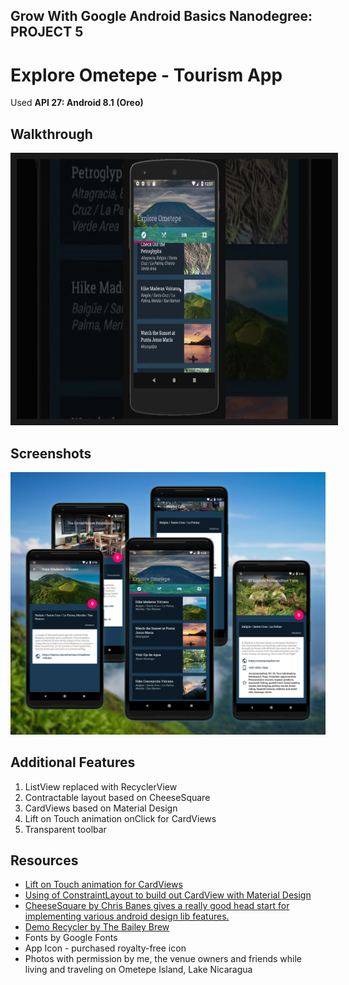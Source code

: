 ## Grow With Google Android Basics Nanodegree: PROJECT 5
# Explore Ometepe - Tourism App

Used **API 27: Android 8.1 (Oreo)**

## Walkthrough
<a href="https://www.youtube.com/watch?v=L3YRb_MxeQ8
" target="_blank"><img src="./maxresdefault.jpg" 
alt="Explore Ometepe App Demo" width="740" height="416" border="10" /></a>

## Screenshots
![Quiz Section](./screenshots.jpg)

## Additional Features
1. ListView replaced with RecyclerView
2. Contractable layout based on CheeseSquare
3. CardViews based on Material Design
4. Lift on Touch animation onClick for CardViews
5. Transparent toolbar

## Resources
 - [Lift on Touch animation for CardViews](https://stackoverflow.com/questions/44393762/cardview-lift-on-touch)
 - [Using of ConstraintLayout to build out CardView with Material Design](http://eugenebrusov.com/cardview-with-constraintlayout/
)
 - [CheeseSquare by Chris Banes gives a really good head start for implementing various android design lib features.](https://github.com/chrisbanes/cheesesquare)
 - [Demo Recycler by The Bailey Brew](https://github.com/thebaileyBrew/Angry_Nerds_Demo_Recycler)
 - Fonts by Google Fonts
 - App Icon - purchased royalty-free icon
 - Photos with permission by me, the venue owners and friends while living and traveling on Ometepe Island, Lake Nicaragua
